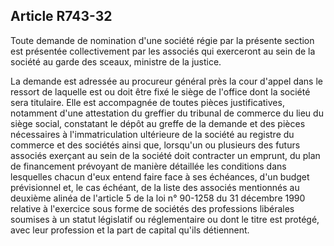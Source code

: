 Article R743-32
----
Toute demande de nomination d'une société régie par la présente section est
présentée collectivement par les associés qui exerceront au sein de la société
au garde des sceaux, ministre de la justice.

La demande est adressée au procureur général près la cour d'appel dans le
ressort de laquelle est ou doit être fixé le siège de l'office dont la société
sera titulaire. Elle est accompagnée de toutes pièces justificatives, notamment
d'une attestation du greffier du tribunal de commerce du lieu du siège social,
constatant le dépôt au greffe de la demande et des pièces nécessaires à
l'immatriculation ultérieure de la société au registre du commerce et des
sociétés ainsi que, lorsqu'un ou plusieurs des futurs associés exerçant au sein
de la société doit contracter un emprunt, du plan de financement prévoyant de
manière détaillée les conditions dans lesquelles chacun d'eux entend faire face
à ses échéances, d'un budget prévisionnel et, le cas échéant, de la liste des
associés mentionnés au deuxième alinéa de l'article 5 de la loi n° 90-1258 du 31
décembre 1990 relative à l'exercice sous forme de sociétés des professions
libérales soumises à un statut législatif ou réglementaire ou dont le titre est
protégé, avec leur profession et la part de capital qu'ils détiennent.
